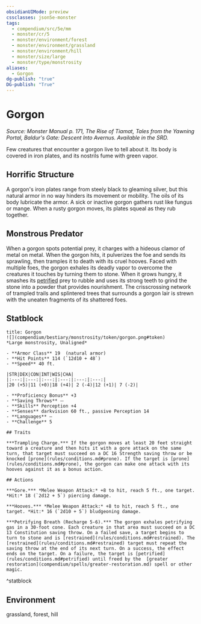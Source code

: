 ```yaml
---
obsidianUIMode: preview
cssclasses: json5e-monster
tags:
  - compendium/src/5e/mm
  - monster/cr/5
  - monster/environment/forest
  - monster/environment/grassland
  - monster/environment/hill
  - monster/size/large
  - monster/type/monstrosity
aliases:
  - Gorgon
dg-publish: "true"
DG-publish: "True"
---
```

# Gorgon
*Source: Monster Manual p. 171, The Rise of Tiamat, Tales from the Yawning Portal, Baldur's Gate: Descent Into Avernus. Available in the SRD.*  

Few creatures that encounter a gorgon live to tell about it. Its body is covered in iron plates, and its nostrils fume with green vapor.

## Horrific Structure

A gorgon's iron plates range from steely black to gleaming silver, but this natural armor in no way hinders its movement or mobility. The oils of its body lubricate the armor. A sick or inactive gorgon gathers rust like fungus or mange. When a rusty gorgon moves, its plates squeal as they rub together.

## Monstrous Predator

When a gorgon spots potential prey, it charges with a hideous clamor of metal on metal. When the gorgon hits, it pulverizes the foe and sends its sprawling, then tramples it to death with its cruel hooves. Faced with multiple foes, the gorgon exhales its deadly vapor to overcome the creatures it touches by turning them to stone. When it grows hungry, it smashes its [petrified](rules/conditions.md#petrified) prey to rubble and uses its strong teeth to grind the stone into a powder that provides nourishment. The crisscrossing network of trampled trails and splintered trees that surrounds a gorgon lair is strewn with the uneaten fragments of its shattered foes.

## Statblock

```ad-statblock
title: Gorgon
![](compendium/bestiary/monstrosity/token/gorgon.png#token)
*Large monstrosity, Unaligned*

- **Armor Class** 19  (natural armor)
- **Hit Points** 114 (`12d10 + 48`)
- **Speed** 40 ft.

|STR|DEX|CON|INT|WIS|CHA|
|:---:|:---:|:---:|:---:|:---:|:---:|
|20 (+5)|11 (+0)|18 (+4)| 2 (-4)|12 (+1)| 7 (-2)|

- **Proficiency Bonus** +3
- **Saving Throws** ⏤
- **Skills** Perception +4
- **Senses** darkvision 60 ft., passive Perception 14
- **Languages** —
- **Challenge** 5

## Traits

***Trampling Charge.*** If the gorgon moves at least 20 feet straight toward a creature and then hits it with a gore attack on the same turn, that target must succeed on a DC 16 Strength saving throw or be knocked [prone](rules/conditions.md#prone). If the target is [prone](rules/conditions.md#prone), the gorgon can make one attack with its hooves against it as a bonus action.

## Actions

***Gore.*** *Melee Weapon Attack:* +8 to hit, reach 5 ft., one target. *Hit:* 18 (`2d12 + 5`) piercing damage.

***Hooves.*** *Melee Weapon Attack:* +8 to hit, reach 5 ft., one target. *Hit:* 16 (`2d10 + 5`) bludgeoning damage.

***Petrifying Breath (Recharge 5-6).*** The gorgon exhales petrifying gas in a 30-foot cone. Each creature in that area must succeed on a DC 13 Constitution saving throw. On a failed save, a target begins to turn to stone and is [restrained](rules/conditions.md#restrained). The [restrained](rules/conditions.md#restrained) target must repeat the saving throw at the end of its next turn. On a success, the effect ends on the target. On a failure, the target is [petrified](rules/conditions.md#petrified) until freed by the  [greater restoration](compendium/spells/greater-restoration.md) spell or other magic.
```
^statblock

## Environment

grassland, forest, hill
